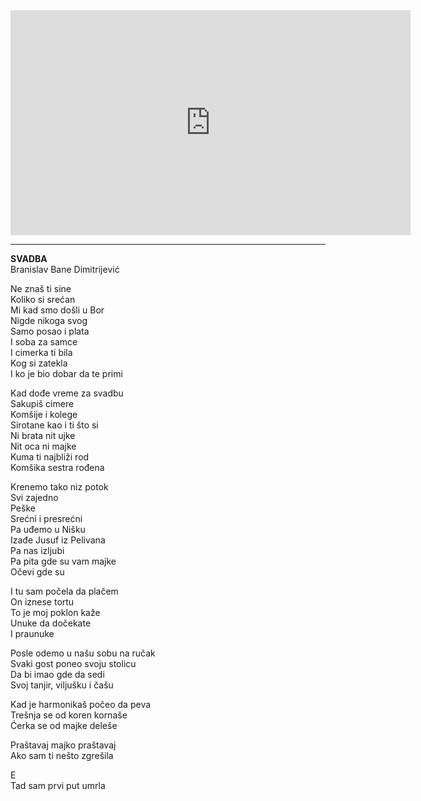 
<iframe src="https://player.vimeo.com/video/1040356303?quality=1080p" width="640" height="360" frameborder="0" allow="autoplay; fullscreen; picture-in-picture" allowfullscreen></iframe>  

----
  
**SVADBA**  
Branislav Bane Dimitrijević  
  
Ne znaš ti sine  
Koliko si srećan  
Mi kad smo došli u Bor  
Nigde nikoga svog  
Samo posao i plata  
I soba za samce  
I cimerka ti bila  
Kog si zatekla  
I ko je bio dobar da te primi  
  
Kad dođe vreme za svadbu  
Sakupiš cimere  
Komšije i kolege  
Sirotane kao i ti što si  
Ni brata nit ujke  
Nit oca ni majke  
Kuma ti najbliži rod  
Komšika sestra rođena  
  
Krenemo tako niz potok  
Svi zajedno  
Peške  
Srećni i presrećni  
Pa uđemo u Nišku  
Izađe Jusuf iz Pelivana  
Pa nas izljubi  
Pa pita gde su vam majke  
Očevi gde su  
  
I tu sam počela da plačem  
On iznese tortu  
To je moj poklon kaže  
Unuke da dočekate  
I praunuke  
  
Posle odemo u našu sobu na ručak  
Svaki gost poneo svoju stolicu  
Da bi imao gde da sedi  
Svoj tanjir, viljušku i čašu  
  
Kad je harmonikaš počeo da peva  
Trešnja se od koren kornaše  
Ćerka se od majke deleše  
  
Praštavaj majko praštavaj  
Ako sam ti nešto zgrešila  
  
E  
Tad sam prvi put umrla  
  


